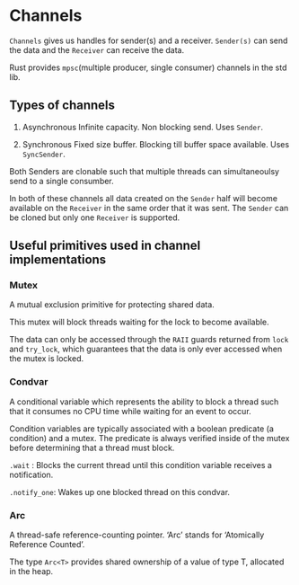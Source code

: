 # Channels

`Channels` gives us handles for sender(s) and a receiver.
`Sender(s)` can send the data and the `Receiver` can receive the data.

Rust provides `mpsc`(multiple producer, single consumer) channels in the std lib.


## Types of channels

1. Asynchronous
Infinite capacity. Non blocking send. Uses `Sender`.

2. Synchronous
Fixed size buffer. Blocking till buffer space available. Uses `SyncSender`.


Both Senders are clonable such that multiple threads can simultaneoulsy send to a single consumber.

In both of these channels all data created on the `Sender` half will become available on the `Receiver` 
in the same order that it was sent. 
The `Sender` can be cloned but only one `Receiver` is supported.


## Useful primitives used in channel implementations

### Mutex

A mutual exclusion primitive for protecting shared data. 

This mutex will block threads waiting for the lock to become available.

The data can only be accessed through the `RAII` guards returned from `lock` and `try_lock`, 
which guarantees that the data is only ever accessed when the mutex is locked.


### Condvar

A conditional variable which represents the ability to block a thread such that it
consumes no CPU time while waiting for an event to occur.

Condition variables are typically associated with a boolean predicate (a condition) and a mutex. 
The predicate is always verified inside of the mutex before determining that a thread must block.

`.wait` : Blocks the current thread until this condition variable receives a notification.

`.notify_one`: Wakes up one blocked thread on this condvar.


### Arc

A thread-safe reference-counting pointer. ‘Arc’ stands for ‘Atomically Reference Counted’.

The type `Arc<T>` provides shared ownership of a value of type T, allocated in the heap. 

